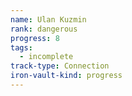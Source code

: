 ```yaml
---
name: Ulan Kuzmin
rank: dangerous
progress: 8
tags:
  - incomplete
track-type: Connection
iron-vault-kind: progress
---
```



```iron-vault-track
```

